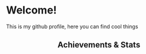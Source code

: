<h1>Welcome!</h1>
This is my github profile, here you can find cool things
<br>
<div align="center">
  <h2>Achievements & Stats</h2>
  <a href="https://github.com/ryo-ma/github-profile-trophy%22%3E
    <img src="https://github-profile-trophy.vercel.app/?username=elfoteo&row=1&theme=dracula&margin-w=5%22/%3E
  </a>
</div>
